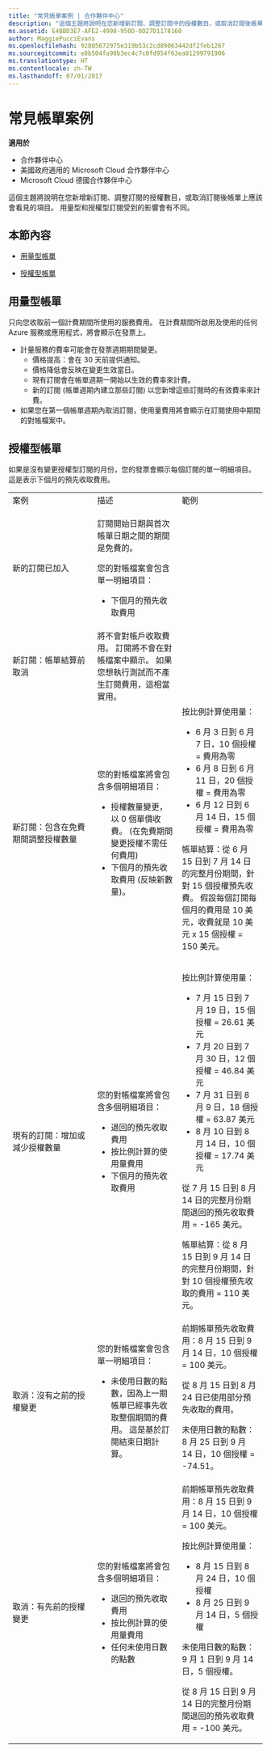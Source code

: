 ```yaml
---
title: "常見帳單案例 | 合作夥伴中心"
description: "這個主題將說明在您新增新訂閱、調整訂閱中的授權數目，或取消訂閱後帳單上應該會看見的項目。 針對用量型和授權型訂閱會有不同的影響。"
ms.assetid: E4BBD3E7-AFE2-4998-950D-0D27D1178160
author: MaggiePucciEvans
ms.openlocfilehash: 92805672975e319b53c2cd89063442df2feb1267
ms.sourcegitcommit: e8b504fa98b3ec4c7c8fd954f63ea81299791906
ms.translationtype: HT
ms.contentlocale: zh-TW
ms.lasthandoff: 07/01/2017
---
```

# <a name="common-billing-scenarios"></a>常見帳單案例

**適用於**

-  合作夥伴中心
-  美國政府適用的 Microsoft Cloud 合作夥伴中心
-  Microsoft Cloud 德國合作夥伴中心

這個主題將說明在您新增新訂閱、調整訂閱的授權數目，或取消訂閱後帳單上應該會看見的項目。 用量型和授權型訂閱受到的影響會有不同。

## <a name="in-this-section"></a>本節內容


-   [用量型帳單](#usagebased)

-   [授權型帳單](#licensebased)

## <a href="" id="usagebased"></a>用量型帳單


只向您收取前一個計費期間所使用的服務費用。 在計費期間所啟用及使用的任何 Azure 服務或應用程式，將會顯示在發票上。

-   計量服務的費率可能會在發票週期期間變更。
    -   價格提高：會在 30 天前提供通知。
    -   價格降低會反映在變更生效當日。
    -   現有訂閱會在帳單週期一開始以生效的費率來計費。
    -   新的訂閱 (帳單週期內建立那些訂閱) 以您新增這些訂閱時的有效費率來計費。
-   如果您在第一個帳單週期內取消訂閱，使用量費用將會顯示在訂閱使用中期間的對帳檔案中。

## <a href="" id="licensebased"></a>授權型帳單

如果是沒有變更授權型訂閱的月份，您的發票會顯示每個訂閱的單一明細項目。 這是表示下個月的預先收取費用。

<table>
<colgroup>
<col width="33%" />
<col width="33%" />
<col width="33%" />
</colgroup>
<tbody>
<tr class="odd">
<td>案例</td>
<td>描述</td>
<td>範例</td>
</tr>
<tr class="even">
<td>新的訂閱已加入</td>
<td><p>訂閱開始日期與首次帳單日期之間的期間是免費的。</p>
<p>您的對帳檔案會包含單一明細項目：</p>
<ul>
<li>下個月的預先收取費用</li>
</ul></td>
<td></td>
</tr>
<tr class="odd">
<td>新訂閱：帳單結算前取消</td>
<td>將不會對帳戶收取費用。 訂閱將不會在對帳檔案中顯示。 如果您想執行測試而不產生訂閱費用，這相當實用。</td>
<td></td>
</tr>
<tr class="even">
<td>新訂閱：包含在免費期間調整授權數量</td>
<td><p>您的對帳檔案將會包含多個明細項目：</p>
<ul>
<li>授權數量變更，以 0 個單價收費。 (在免費期間變更授權不需任何費用)</li>
<li>下個月的預先收取費用 (反映新數量)。</li>
</ul></td>
<td>按比例計算使用量：
<ul>
<li>6 月 3 日到 6 月 7 日，10 個授權 = 費用為零</li>
<li>6 月 8 日到 6 月 11 日，20 個授權 = 費用為零</li>
<li>6 月 12 日到 6 月 14 日，15 個授權 = 費用為零</li>
</ul>
<p>帳單結算：從 6 月 15 日到 7 月 14 日的完整月份期間，針對 15 個授權預先收費。 假設每個訂閱每個月的費用是 10 美元，收費就是 10 美元 x 15 個授權 = 150 美元。</p></td>
</tr>
<tr class="odd">
<td>現有的訂閱：增加或減少授權數量</td>
<td><p>您的對帳檔案將會包含多個明細項目：</p>
<ul>
<li>退回的預先收取費用</li>
<li>按比例計算的使用量費用</li>
<li>下個月的預先收取費用</li>
</ul></td>
<td><p>按比例計算使用量：</p>
<ul>
<li>7 月 15 日到 7 月 19 日，15 個授權 = 26.61 美元</li>
<li>7 月 20 日到 7 月 30 日，12 個授權 = 46.84 美元</li>
<li>7 月 31 日到 8 月 9 日，18 個授權 = 63.87 美元</li>
<li>8 月 10 日到 8 月 14 日，10 個授權 = 17.74 美元</li>
</ul>
從 7 月 15 日到 8 月 14 日的完整月份期間退回的預先收取費用 = -165 美元。
<p>帳單結算：從 8 月 15 日到 9 月 14 日的完整月份期間，針對 10 個授權預先收取的費用 = 110 美元。</p></td>
</tr>
<tr class="even">
<td>取消：沒有之前的授權變更</td>
<td><p>您的對帳檔案會包含單一明細項目：</p>
<ul>
<li>未使用日數的點數，因為上一期帳單已經事先收取整個期間的費用。 這是基於訂閱結束日期計算。</li>
</ul></td>
<td>前期帳單預先收取費用：8 月 15 日到 9 月 14 日，10 個授權 = 100 美元。
<p>從 8 月 15 日到 8 月 24 日已使用部分預先收取的費用。</p>
<p>未使用日數的點數：8 月 25 日到 9 月 14 日，10 個授權 = -74.51。</p></td>
</tr>
<tr class="odd">
<td>取消：有先前的授權變更</td>
<td><p>您的對帳檔案將會包含多個明細項目：</p>
<ul>
<li>退回的預先收取費用</li>
<li>按比例計算的使用量費用</li>
<li>任何未使用日數的點數</li>
</ul></td>
<td>前期帳單預先收取費用：8 月 15 日到 9 月 14 日，10 個授權 = 100 美元。
<p>按比例計算使用量：</p>
<ul>
<li>8 月 15 日到 8 月 24 日，10 個授權</li>
<li>8 月 25 日到 9 月 14 日，5 個授權</li>
</ul>
<p>未使用日數的點數：9 月 1 日到 9 月 14 日，5 個授權。</p>
<p>從 8 月 15 日到 9 月 14 日的完整月份期間退回的預先收取費用 = -100 美元。</p></td>
</tr>
</tbody>
</table>




 



